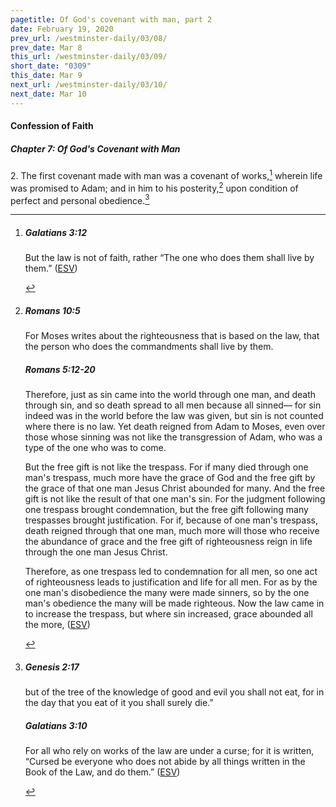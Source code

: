 ```yaml
---
pagetitle: Of God's covenant with man, part 2
date: February 19, 2020
prev_url: /westminster-daily/03/08/
prev_date: Mar 8
this_url: /westminster-daily/03/09/
short_date: "0309"
this_date: Mar 9
next_url: /westminster-daily/03/10/
next_date: Mar 10
---
```


#### Confession of Faith

##### Chapter 7: Of God's Covenant with Man

<span class="q">2.</span> The first covenant made with man was a covenant of works,[^fnref:wcf1] wherein life was promised to Adam; and in him to his posterity,[^fnref:wcf2] upon condition of perfect and personal obedience.[^fnref:wcf3]

[^fnref:wcf1]: <div class="esv"><h5>Galatians 3:12</h5> <div class="esv-text"><p id="p48003012.01-1">But the law is not of faith, rather &#8220;The one who does them shall live by them.&#8221;  (<a href="http://www.esv.org" class="copyright">ESV</a>)</p> </div> </div>

[^fnref:wcf2]: <div class="esv"><h5>Romans 10:5</h5> <div class="esv-text"> <p id="p45010005.07-1">For Moses writes about the righteousness that is based on the law, that the person who does the commandments shall live by them.</p> </div><h5>Romans 5:12-20</h5> <div class="esv-text"> <p id="p45005012.07-2">Therefore, just as sin came into the world through one man, and death through sin, and so death spread to all men because all sinned&#8212; for sin indeed was in the world before the law was given, but sin is not counted where there is no law. Yet death reigned from Adam to Moses, even over those whose sinning was not like the transgression of Adam, who was a type of the one who was to come.</p>  <p id="p45005015.01-2">But the free gift is not like the trespass. For if many died through one man's trespass, much more have the grace of God and the free gift by the grace of that one man Jesus Christ abounded for many. And the free gift is not like the result of that one man's sin. For the judgment following one trespass brought condemnation, but the free gift following many trespasses brought justification. For if, because of one man's trespass, death reigned through that one man, much more will those who receive the abundance of grace and the free gift of righteousness reign in life through the one man Jesus Christ.</p>  <p id="p45005018.01-2">Therefore, as one trespass led to condemnation for all men, so one act of righteousness leads to justification and life for all men. For as by the one man's disobedience the many were made sinners, so by the one man's obedience the many will be made righteous. Now the law came in to increase the trespass, but where sin increased, grace abounded all the more,  (<a href="http://www.esv.org" class="copyright">ESV</a>)</p> </div> </div>

[^fnref:wcf3]: <div class="esv"><h5>Genesis 2:17</h5> <div class="esv-text"><p id="p01002017.01-1">but of the tree of the knowledge of good and evil you shall not eat, for in the day that you eat of it you shall surely die.&#8221;</p> </div><h5>Galatians 3:10</h5> <div class="esv-text"> <p id="p48003010.07-2">For all who rely on works of the law are under a curse; for it is written, &#8220;Cursed be everyone who does not abide by all things written in the Book of the Law, and do them.&#8221;  (<a href="http://www.esv.org" class="copyright">ESV</a>)</p> </div> </div>

